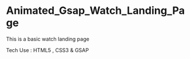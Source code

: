 # Animated_Gsap_Watch_Landing_Page
This is a basic watch landing page

Tech Use : HTML5 , CSS3 & GSAP

